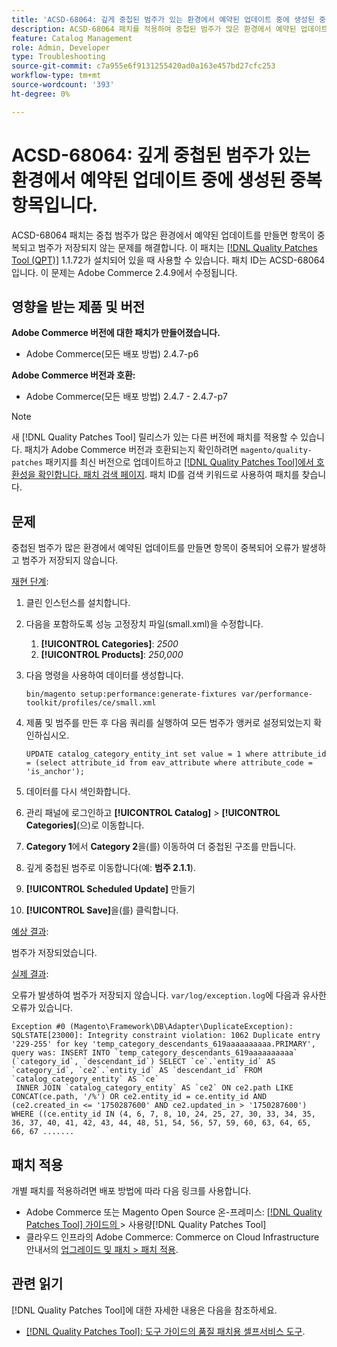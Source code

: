 ```yaml
---
title: 'ACSD-68064: 깊게 중첩된 범주가 있는 환경에서 예약된 업데이트 중에 생성된 중복 항목입니다.'
description: ACSD-68064 패치를 적용하여 중첩된 범주가 많은 환경에서 예약된 업데이트를 만들면 항목이 중복되어 범주가 저장되지 않는 Adobe Commerce 문제를 해결합니다.
feature: Catalog Management
role: Admin, Developer
type: Troubleshooting
source-git-commit: c7a955e6f9131255420ad0a163e457bd27cfc253
workflow-type: tm+mt
source-wordcount: '393'
ht-degree: 0%

---
```



# ACSD-68064: 깊게 중첩된 범주가 있는 환경에서 예약된 업데이트 중에 생성된 중복 항목입니다.

ACSD-68064 패치는 중첩 범주가 많은 환경에서 예약된 업데이트를 만들면 항목이 중복되고 범주가 저장되지 않는 문제를 해결합니다. 이 패치는 [[!DNL Quality Patches Tool (QPT)]](/help/tools/quality-patches-tool/quality-patches-tool-to-self-serve-quality-patches.md) 1.1.72가 설치되어 있을 때 사용할 수 있습니다. 패치 ID는 ACSD-68064입니다. 이 문제는 Adobe Commerce 2.4.9에서 수정됩니다.

## 영향을 받는 제품 및 버전

**Adobe Commerce 버전에 대한 패치가 만들어졌습니다.**

* Adobe Commerce(모든 배포 방법) 2.4.7-p6

**Adobe Commerce 버전과 호환:**

* Adobe Commerce(모든 배포 방법) 2.4.7 - 2.4.7-p7

>[!NOTE]
>
>새 [!DNL Quality Patches Tool] 릴리스가 있는 다른 버전에 패치를 적용할 수 있습니다. 패치가 Adobe Commerce 버전과 호환되는지 확인하려면 `magento/quality-patches` 패키지를 최신 버전으로 업데이트하고 [[!DNL Quality Patches Tool]에서 호환성을 확인합니다. 패치 검색 페이지](https://experienceleague.adobe.com/tools/commerce-quality-patches/index.html). 패치 ID를 검색 키워드로 사용하여 패치를 찾습니다.

## 문제

중첩된 범주가 많은 환경에서 예약된 업데이트를 만들면 항목이 중복되어 오류가 발생하고 범주가 저장되지 않습니다.

<u>재현 단계</u>:

1. 클린 인스턴스를 설치합니다.
1. 다음을 포함하도록 성능 고정장치 파일(small.xml)을 수정합니다.
   1. **[!UICONTROL Categories]**: *2500*
   1. **[!UICONTROL Products]**: *250,000*
1. 다음 명령을 사용하여 데이터를 생성합니다.

   ```
   bin/magento setup:performance:generate-fixtures var/performance-toolkit/profiles/ce/small.xml
   ```

1. 제품 및 범주를 만든 후 다음 쿼리를 실행하여 모든 범주가 앵커로 설정되었는지 확인하십시오.

   ```
   UPDATE catalog_category_entity_int set value = 1 where attribute_id = (select attribute_id from eav_attribute where attribute_code = 'is_anchor'); 
   ```

1. 데이터를 다시 색인화합니다.
1. 관리 패널에 로그인하고 **[!UICONTROL Catalog]** > **[!UICONTROL Categories]**(으)로 이동합니다.
1. **Category 1**&#x200B;에서 **Category 2**&#x200B;을(를) 이동하여 더 중첩된 구조를 만듭니다.
1. 깊게 중첩된 범주로 이동합니다(예: **범주 2.1.1**).
1. **[!UICONTROL Scheduled Update]** 만들기
1. **[!UICONTROL Save]**&#x200B;을(를) 클릭합니다.

<u>예상 결과</u>:

범주가 저장되었습니다.

<u>실제 결과</u>:

오류가 발생하여 범주가 저장되지 않습니다. `var/log/exception.log`에 다음과 유사한 오류가 있습니다.

```
Exception #0 (Magento\Framework\DB\Adapter\DuplicateException): SQLSTATE[23000]: Integrity constraint violation: 1062 Duplicate entry '229-255' for key 'temp_category_descendants_619aaaaaaaaaa.PRIMARY', query was: INSERT INTO `temp_category_descendants_619aaaaaaaaaa` (`category_id`, `descendant_id`) SELECT `ce`.`entity_id` AS `category_id`, `ce2`.`entity_id` AS `descendant_id` FROM `catalog_category_entity` AS `ce`
 INNER JOIN `catalog_category_entity` AS `ce2` ON ce2.path LIKE CONCAT(ce.path, '/%') OR ce2.entity_id = ce.entity_id AND (ce2.created_in <= '1750287600' AND ce2.updated_in > '1750287600') WHERE ((ce.entity_id IN (4, 6, 7, 8, 10, 24, 25, 27, 30, 33, 34, 35, 36, 37, 40, 41, 42, 43, 44, 48, 51, 54, 56, 57, 59, 60, 63, 64, 65, 66, 67 .......
```

## 패치 적용

개별 패치를 적용하려면 배포 방법에 따라 다음 링크를 사용합니다.

* Adobe Commerce 또는 Magento Open Source 온-프레미스: [[!DNL Quality Patches Tool]  가이드의 ](/help/tools/quality-patches-tool/usage.md)> 사용량[!DNL Quality Patches Tool]
* 클라우드 인프라의 Adobe Commerce: Commerce on Cloud Infrastructure 안내서의 [업그레이드 및 패치 > 패치 적용](https://experienceleague.adobe.com/docs/commerce-cloud-service/user-guide/develop/upgrade/apply-patches.html).

## 관련 읽기

[!DNL Quality Patches Tool]에 대한 자세한 내용은 다음을 참조하세요.

* [[!DNL Quality Patches Tool]: 도구 가이드의 품질 패치용 셀프서비스 도구](/help/tools/quality-patches-tool/quality-patches-tool-to-self-serve-quality-patches.md).
